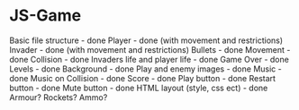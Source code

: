 # JS-Game
Basic file structure - done
Player - done (with movement and restrictions)
Invader - done (with movement and restrictions)
Bullets - done
Movement - done
Collision - done
Invaders life and player life - done
Game Over - done
Levels - done
Background - done
Play and enemy images - done
Music - done
Music on Collision - done
Score - done
Play button - done
Restart button - done
Mute button - done
HTML layout (style, css ect) - done
Armour?
Rockets?
Ammo?
 
